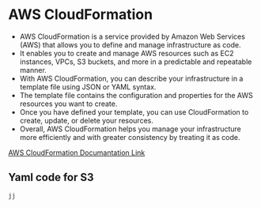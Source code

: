 # AWS CloudFormation
* AWS CloudFormation is a service provided by Amazon Web Services (AWS) that allows you to define and manage infrastructure as code. 
* It enables you to create and manage AWS resources such as EC2 instances, VPCs, S3 buckets, and more in a predictable and repeatable manner.
* With AWS CloudFormation, you can describe your infrastructure in a template file using JSON or YAML syntax. 
* The template file contains the configuration and properties for the AWS resources you want to create. 
* Once you have defined your template, you can use CloudFormation to create, update, or delete your resources.
* Overall, AWS CloudFormation helps you manage your infrastructure more efficiently and with greater consistency by treating it as code.

[AWS CloudFormation Documantation Link](https://docs.aws.amazon.com/AWSCloudFormation/latest/UserGuide/aws-template-resource-type-ref.html)


## Yaml code for S3
```js
jj
```

## 
